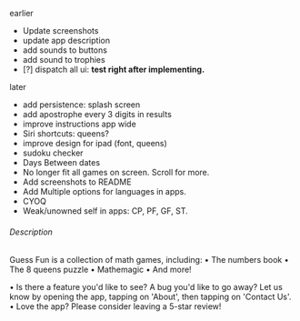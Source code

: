 earlier
- Update screenshots
- update app description
- add sounds to buttons
- add sound to trophies
- [?] dispatch all ui: **test right after implementing.**

later
- add persistence: splash screen
- add apostrophe every 3 digits in results
- improve instructions app wide
- Siri shortcuts: queens?
- improve design for ipad (font, queens)
- sudoku checker
- Days Between dates
- No longer fit all games on screen. Scroll for more.
- Add screenshots to README
- Add Multiple options for languages in apps.
- CYOQ
- Weak/unowned self in apps: CP, PF, GF, ST.

###### Description

Guess Fun is a collection of math games, including:
• The numbers book
• The 8 queens puzzle
• Mathemagic
• And more!

• Is there a feature you'd like to see? A bug you'd like to go away? Let us know by opening the app, tapping on 'About', then tapping on 'Contact Us'.
• Love the app? Please consider leaving a 5-star review!